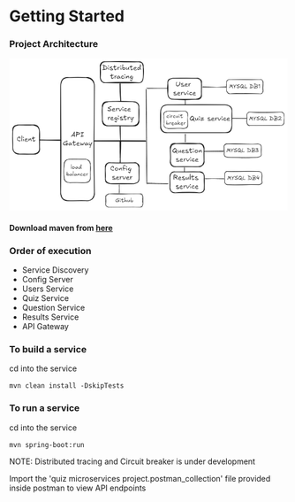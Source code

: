 
# Getting Started

### Project Architecture
![Microservices_project_architecture.png](./Microservices_project_architecture.png)
#### Download maven from [here](https://maven.apache.org/download.cgi?.)

### Order of execution
- Service Discovery
- Config Server
- Users Service
- Quiz Service
- Question Service
- Results Service
- API Gateway

### To build a service
cd into the service
```
mvn clean install -DskipTests
```

### To run a service
cd into the service
```
mvn spring-boot:run
```

NOTE: Distributed tracing and Circuit breaker is under development

Import the 'quiz microservices project.postman_collection' file provided inside postman to view API endpoints
